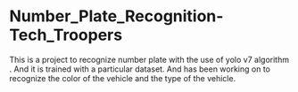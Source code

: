 # Number_Plate_Recognition-Tech_Troopers
This is a project to recognize number plate with the use of yolo v7 algorithm . And it is trained with a particular dataset. And has been working on to recognize the color of the vehicle and the type of the vehicle. 
